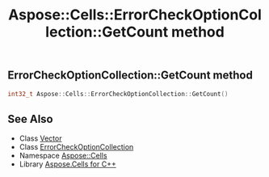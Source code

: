 ﻿---
title: Aspose::Cells::ErrorCheckOptionCollection::GetCount method
linktitle: GetCount
second_title: Aspose.Cells for C++ API Reference
description: 'How to use GetCount method of Aspose::Cells::ErrorCheckOptionCollection class in C++.'
type: docs
weight: 800
url: /cpp/aspose.cells/errorcheckoptioncollection/getcount/
---
## ErrorCheckOptionCollection::GetCount method




```cpp
int32_t Aspose::Cells::ErrorCheckOptionCollection::GetCount()
```

## See Also

* Class [Vector](../../vector/)
* Class [ErrorCheckOptionCollection](../)
* Namespace [Aspose::Cells](../../)
* Library [Aspose.Cells for C++](../../../)
